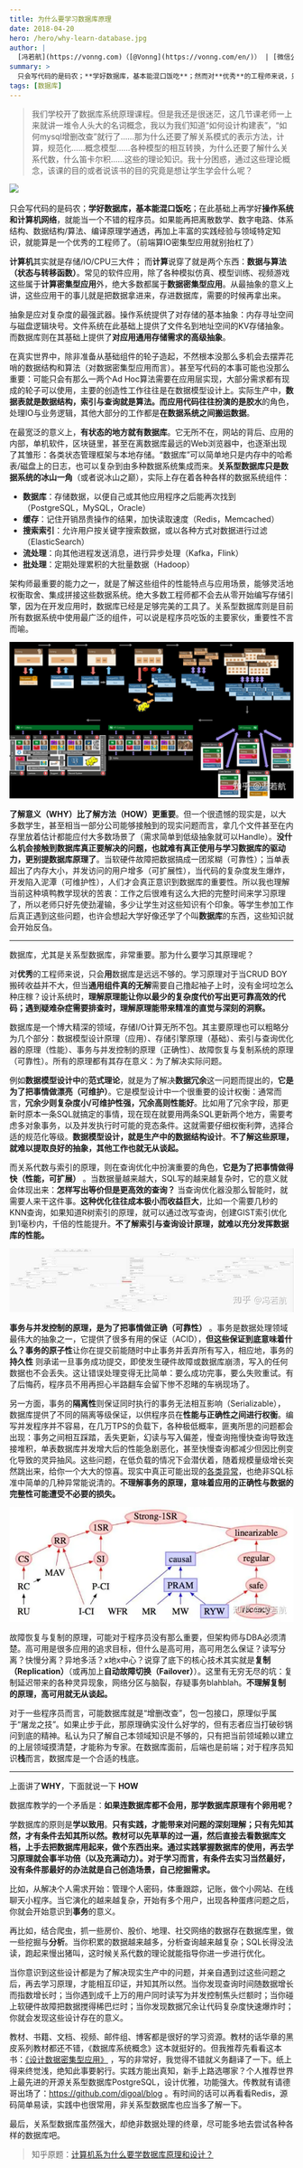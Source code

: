 ```yaml
---
title: 为什么要学习数据库原理
date: 2018-04-20
hero: /hero/why-learn-database.jpg
author: |
  [冯若航](https://vonng.com)（[@Vonng](https://vonng.com/en/)） | [微信公众号](https://mp.weixin.qq.com/s/PePSPDfyJt-ZkKjH8sUa6w) | [知乎](https://www.zhihu.com/question/273489729/answer/377084748)
summary: >
  只会写代码的是码农；**学好数据库，基本能混口饭吃**；然而对**优秀**的工程师来说，只会**用**数据库是远远不够的。
tags: [数据库]
---
```


> 我们学校开了数据库系统原理课程。但是我还是很迷茫，这几节课老师一上来就讲一堆令人头大的名词概念，我以为我们知道“如何设计构建表”，“如何mysql增删改查”就行了……那为什么还要了解关系模式的表示方法，计算，规范化……概念模型……各种模型的相互转换，为什么还要了解什么关系代数，什么笛卡尔积……这些的理论知识。我十分困惑，通过这些理论概念，该课的目的或者说该书的目的究竟是想让学生学会什么呢？

![](/img/blog/hero/why-learn-database.jpg)

只会写代码的是码农；**学好数据库，基本能混口饭吃**；在此基础上再学好**操作系统和计算机网络**，就能当一个不错的程序员。如果能再把离散数学、数字电路、体系结构、数据结构/算法、编译原理学通透，再加上丰富的实践经验与领域特定知识，就能算是一个优秀的工程师了。（前端算IO密集型应用就别抬杠了）

**计算机**其实就是存储/IO/CPU三大件； 而**计算**说穿了就是两个东西：**数据与算法（状态与转移函数）**。常见的软件应用，除了各种模拟仿真、模型训练、视频游戏这些属于**计算密集型应用**外，绝大多数都属于**数据密集型应用**。从最抽象的意义上讲，这些应用干的事儿就是把数据拿进来，存进数据库，需要的时候再拿出来。

抽象是应对复杂度的最强武器。操作系统提供了对存储的基本抽象：内存寻址空间与磁盘逻辑块号。文件系统在此基础上提供了文件名到地址空间的KV存储抽象。而数据库则在其基础上提供了**对应用通用存储需求的高级抽象**。

在真实世界中，除非准备从基础组件的轮子造起，不然根本没那么多机会去摆弄花哨的数据结构和算法（对数据密集型应用而言）。甚至写代码的本事可能也没那么重要：可能只会有那么一两个Ad Hoc算法需要在应用层实现，大部分需求都有现成的轮子可以使用，主要的创造性工作往往是在数据模型设计上。实际生产中，**数据表就是数据结构，索引与查询就是算法。**而应用代码往往扮演的是**胶水**的角色，处理IO与业务逻辑，其他大部分的工作都是**在数据系统之间搬运数据**。

在最宽泛的意义上，**有状态的地方就有数据库**。它无所不在，网站的背后、应用的内部，单机软件，区块链里，甚至在离数据库最远的Web浏览器中，也逐渐出现了其雏形：各类状态管理框架与本地存储。“数据库”可以简单地只是内存中的哈希表/磁盘上的日志，也可以复杂到由多种数据系统集成而来。**关系型数据库只是数据系统的冰山一角**（或者说冰山之巅），实际上存在着各种各样的数据系统组件：

- **数据库**：存储数据，以便自己或其他应用程序之后能再次找到（PostgreSQL，MySQL，Oracle）
- **缓存**：记住开销昂贵操作的结果，加快读取速度（Redis，Memcached）
- **搜索索引**：允许用户按关键字搜索数据，或以各种方式对数据进行过滤（ElasticSearch）
- **流处理**：向其他进程发送消息，进行异步处理（Kafka，Flink）
- **批处理**：定期处理累积的大批量数据（Hadoop）

架构师最重要的能力之一，就是了解这些组件的性能特点与应用场景，能够灵活地权衡取舍、集成拼接这些数据系统。绝大多数工程师都不会去从零开始编写存储引擎，因为在开发应用时，数据库已经是足够完美的工具了。关系型数据库则是目前所有数据系统中使用最广泛的组件，可以说是程序员吃饭的主要家伙，重要性不言而喻。

![](why-learn-db-1.jpg)

**了解意义（WHY）比了解方法（HOW）更重要**。但一个很遗憾的现实是，以大多数学生，甚至相当一部分公司能够接触到的现实问题而言，拿几个文件甚至在内存里放着估计都能应付大多数场景了（需求简单到低级抽象就可以Handle）。**没什么机会接触到数据库真正要解决的问题，也就难有真正使用与学习数据库的驱动力，更别提数据库原理了**。当软硬件故障把数据搞成一团浆糊（可靠性）；当单表超出了内存大小，并发访问的用户增多（可扩展性），当代码的复杂度发生爆炸，开发陷入泥潭（可维护性），人们才会真正意识到数据库的重要性。所以我也理解当前这种填鸭教学现状的苦衷：工作之后很难有这么大把的完整时间来学习原理了，所以老师只好先使劲灌输，多少让学生对这些知识有个印象。等学生参加工作后真正遇到这些问题，也许会想起大学好像还学了个叫**数据库**的东西，这些知识就会开始反刍。

----------------

数据库，尤其是关系型数据库，非常重要。那为什么要学习其原理呢？

对**优秀**的工程师来说，只会**用**数据库是远远不够的。学习原理对于当CRUD BOY搬砖收益并不大，但当**通用组件真的无解**需要自己撸起袖子上时，没有金坷垃怎么种庄稼？设计系统时，**理解原理能让你以最少的复杂度代价写出更可靠高效的代码；遇到疑难杂症需要排查时，理解原理能带来精准的直觉与深刻的洞察。**

数据库是一个博大精深的领域，存储I/O计算无所不包。其主要原理也可以粗略分为几个部分：数据模型设计原理（应用）、存储引擎原理（基础）、索引与查询优化器的原理（性能）、事务与并发控制的原理（正确性）、故障恢复与复制系统的原理（可靠性）。所有的原理都有其存在意义：为了解决实际问题。

例如**数据模型设计中**的**范式理论**，就是为了解决**数据冗余**这一问题而提出的，**它是为了把事情做漂亮（可维护）**。它是模型设计中一个很重要的设计权衡：通常而言，**冗余少则复杂度小/可维护性强，冗余高则性能好**。比如用了冗余字段，那更新时原本一条SQL就搞定的事情，现在现在就要用两条SQL更新两个地方，需要考虑多对象事务，以及并发执行时可能的竞态条件。这就需要仔细权衡利弊，选择合适的规范化等级。**数据模型设计，就是生产中的数据结构设计**。**不了解这些原理，就难以提取良好的抽象，其他工作也就无从谈起。**

而关系代数与索引的原理，则在查询优化中扮演重要的角色，**它是为了把事情做得快（性能，可扩展）** 。当数据量越来越大，SQL写的越来越复杂时，它的意义就会体现出来：**怎样写出等价但是更高效的查询？** 当查询优化器没那么智能时，就需要人来干这件事。**这种优化往往成本极小而收益巨大**，比如一个需要几秒的KNN查询，如果知道R树索引的原理，就可以通过改写查询，创建GIST索引优化到1毫秒内，千倍的性能提升。**不了解索引与查询设计原理，就难以充分发挥数据库的性能。**

![](why-learn-db-2.jpg)

**事务与并发控制的原理，是为了把事情做正确（可靠性）** 。事务是数据处理领域最伟大的抽象之一，它提供了很多有用的保证（ACID），**但这些保证到底意味着什么？**事务的**原子性**让你在提交前能随时中止事务并丢弃所有写入，相应地，事务的 **持久性** 则承诺一旦事务成功提交，即使发生硬件故障或数据库崩溃，写入的任何数据也不会丢失。这让错误处理变得无比简单：要么成功完事，要么失败重试。有了后悔药，程序员不用再担心半路翻车会留下惨不忍睹的车祸现场了。

另一方面，事务的**隔离性**则保证同时执行的事务无法相互影响（Serializable）， 数据库提供了不同的隔离等级保证，以供程序员在**性能与正确性之间进行权衡**。编写并发程序并不容易，在几万TPS的负载下，各种极低概率，匪夷所思的问题都会出现：事务之间相互踩踏，丢失更新，幻读与写入偏差，慢查询拖慢快查询导致连接堆积，单表数据库并发增大后的性能急剧恶化，甚至快慢查询都减少但因比例变化导致的灵异抽风。这些问题，在低负载的情况下会潜伏着，随着规模量级增长突然跳出来，给你一个大大的惊喜。现实中真正可能出现的[各类异常](https://github.com/ept/hermitage)，也绝非SQL标准中简单的几种异常能说清的。**不理解事务的原理，意味着应用的正确性与数据的完整性可能遭受不必要的损失。**

![](why-learn-db-3.webp)

故障恢复与复制的原理，可能对于程序员没有那么重要，但架构师与DBA必须清楚。高可用是很多应用的追求目标，但什么是高可用，高可用怎么保证？读写分离？快慢分离？异地多活？x地x中心？说穿了底下的核心技术其实就是**复制（Replication）**（或再加上**自动故障切换（Failover）**）。这里有无穷无尽的坑：复制延迟带来的各种灵异现象，网络分区与脑裂，存疑事务blahblah。**不理解复制的原理，高可用就无从谈起。**

对于一些程序员而言，可能数据库就是“增删改查”，包一包接口，原理似乎属于“屠龙之技”。如果止步于此，那原理确实没什么好学的，但有志者应当打破砂锅问到底的精神。私认为只了解自己本领域知识是不够的，只有把当前领域赖以建立的上层领域摸清楚，才能称为专家。在数据库面前，后端也是前端；对于程序员知识**栈**而言，数据库是一个合适的栈底。



------------------

上面讲了**WHY**，下面就说一下 **HOW** 

数据库教学的一个矛盾是：**如果连数据库都不会用，那学数据库原理有个卵用呢？** 

学数据库的原则是**学以致用**。**只有实践，才能带来对问题的深刻理解；只有先知其然，才有条件去知其所以然。**教材可以先草草的过一遍，然后直接去看数据库文档，上手去把数据库用起来，做个东西出来。通过实践掌握数据库的使用，再去学习原理就会事半功倍（以及充满动力）。对于学习而言，有条件去实习当然最好，没有条件那最好的办法就是**自己创造场景，自己挖掘需求。**

比如，从解决个人需求开始：管理个人密码，体重跟踪，记账，做个小网站、在线聊天小程序。当它演化的越来越复杂，开始有多个用户，出现各种蛋疼问题之后，你就会开始意识到**事务**的意义。

再比如，结合爬虫，抓一些房价、股价、地理、社交网络的数据存在数据库里，做一些挖掘与**分析**。当你积累的数据越来越多，分析查询越来越复杂；SQL长得没法读，跑起来慢出猪叫，这时候关系代数的理论就能指导你进一步进行优化。

当你意识到这些设计都是为了解决现实生产中的问题，并亲自遇到过这些问题之后，再去学习原理，才能相互印证，并知其所以然。当你发现查询时间随数据增长而指数增长时；当你遇到成千上万的用户同时读写为并发控制焦头烂额时；当你碰上软硬件故障把数据搅得稀巴烂时；当你发现数据冗余让代码复杂度快速爆炸时；你就会发现这些设计存在的意义。   

教材、书籍、文档、视频、邮件组、博客都是很好的学习资源。教材的话华章的黑皮系列教材都还不错，《数据库系统概念》这本就挺好的。但我推荐先看看这本书：[《设计数据密集型应用》](https://github.com/Vonng/ddia) ，写的非常好，我觉得不错就义务翻译了一下。纸上得来终觉浅，绝知此事要躬行。实践方能出真知，新手上路选哪家？个人推荐世界上最先进的开源关系型数据库PostgreSQL，设计优雅，功能强大。传教就有请德哥出场了：https://github.com/digoal/blog 。有时间的话可以再看看Redis，源码简单易读，实践中也很常用，非关系型数据库也应当多了解一下。

最后，关系型数据库虽然强大，却绝非数据处理的终章，尽可能多地去尝试各种各样的数据库吧。




> 知乎原题：[计算机系为什么要学数据库原理和设计？](https://www.zhihu.com/question/273489729/answer/377084748) 
